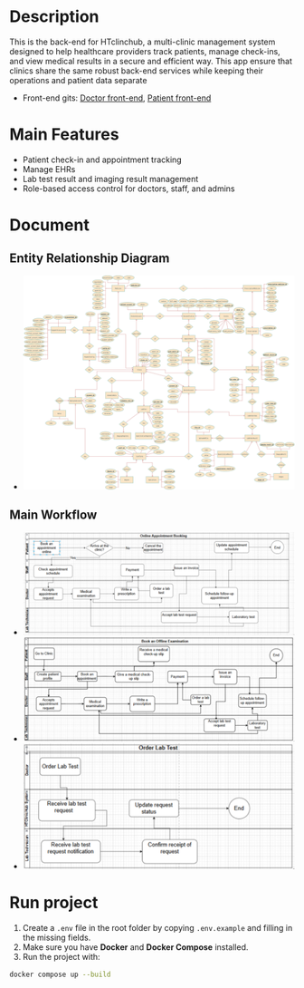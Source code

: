 # Description
This is the back-end for HTclinchub, a multi-clinic management system designed to help healthcare providers track patients, manage check-ins, and view medical results in a secure and efficient way. This app ensure that clinics share the same robust back-end services while keeping their operations and patient data separate
- Front-end gits: [Doctor front-end](https://github.com/nambh130/htclinichub-be), [Patient front-end](https://github.com/ItsVuong/htclinic-patient-front-end)

# Main Features
- Patient check-in and appointment tracking
- Manage EHRs
- Lab test result and imaging result management
- Role-based access control for doctors, staff, and admins

# Document
## Entity Relationship Diagram
- ![ERD](./assets/erd.drawio.png)
## Main Workflow
- ![Swimlane 1](./assets/swimlane-1.png)
- ![Swimlane 2](./assets/swimlane-2.png)
- ![Swimlane 3](./assets/swimlane-3.png)

# Run project
1. Create a `.env` file in the root folder by copying `.env.example` and filling in the missing fields.
2. Make sure you have **Docker** and **Docker Compose** installed.
3. Run the project with:
```bash
docker compose up --build
```
